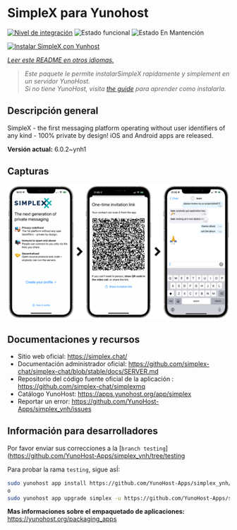 <!--
Este archivo README esta generado automaticamente<https://github.com/YunoHost/apps/tree/master/tools/readme_generator>
No se debe editar a mano.
-->

# SimpleX para Yunohost

[![Nivel de integración](https://dash.yunohost.org/integration/simplex.svg)](https://ci-apps.yunohost.org/ci/apps/simplex/) ![Estado funcional](https://ci-apps.yunohost.org/ci/badges/simplex.status.svg) ![Estado En Mantención](https://ci-apps.yunohost.org/ci/badges/simplex.maintain.svg)

[![Instalar SimpleX con Yunhost](https://install-app.yunohost.org/install-with-yunohost.svg)](https://install-app.yunohost.org/?app=simplex)

*[Leer este README en otros idiomas.](./ALL_README.md)*

> *Este paquete le permite instalarSimpleX rapidamente y simplement en un servidor YunoHost.*  
> *Si no tiene YunoHost, visita [the guide](https://yunohost.org/install) para aprender como instalarla.*

## Descripción general

SimpleX - the first messaging platform operating without user identifiers of any kind - 100% private by design! iOS and Android apps are released.

**Versión actual:** 6.0.2~ynh1

## Capturas

![Captura de SimpleX](./doc/screenshots/conversation.png)

## Documentaciones y recursos

- Sitio web oficial: <https://simplex.chat/>
- Documentación administrador oficial: <https://github.com/simplex-chat/simplex-chat/blob/stable/docs/SERVER.md>
- Repositorio del código fuente oficial de la aplicación : <https://github.com/simplex-chat/simplexmq>
- Catálogo YunoHost: <https://apps.yunohost.org/app/simplex>
- Reportar un error: <https://github.com/YunoHost-Apps/simplex_ynh/issues>

## Información para desarrolladores

Por favor enviar sus correcciones a la [`branch testing`](https://github.com/YunoHost-Apps/simplex_ynh/tree/testing

Para probar la rama `testing`, sigue asÍ:

```bash
sudo yunohost app install https://github.com/YunoHost-Apps/simplex_ynh/tree/testing --debug
o
sudo yunohost app upgrade simplex -u https://github.com/YunoHost-Apps/simplex_ynh/tree/testing --debug
```

**Mas informaciones sobre el empaquetado de aplicaciones:** <https://yunohost.org/packaging_apps>
